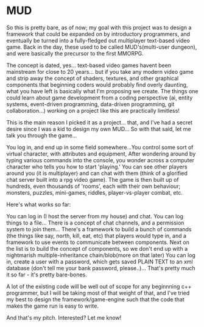 # MUD


So this is pretty bare, as of now; my goal with this project was to design a framework that could be expanded on by introductory programmers, and eventually be turned into a fully-fledged out multiplayer text-based video game. Back in the day, these used to be called MUD's(multi-user dungeon), and were basically the precursor to the first MMORPG.

The concept is dated, yes... text-based video games havent been mainstream for close to 20 years... but if you take any modern video game and strip away the concept of shaders, textures, and other graphical components that beginning coders would probably find overly daunting, what you have left is basically what I'm proposing we create. The things one could learn about game development from a coding perspective (ai, entity systems, event-driven programming, data-driven programming, git collaboration...) working on a project like this are practically limitless! 

This is the main reason I picked it as a project... that, and I've had a secret desire since I was a kid to design my own MUD... So with that said, let me talk you through the game...

You log in, and end up in some field somewhere...You control some sort of virtual character, with attributes and equipment,  After wondering around by typing various commands into the console, you wonder across a computer character who tells you how to start 'playing.' You can see other players around you (it is multiplayer) and can chat with them (think of a glorified chat server built into a rpg video game). The game is then built up of hundreds, even thousands of 'rooms', each with their own behaviour; monsters, puzzles, mini-games, riddles, player-vs-player combat, etc.

Here's what works so far:

You can log in (I host the server from my house) and chat. You can log things to a file... There is a concept of chat channels, and a permission system to join them... There's a framework to build a bunch of commands (the things like say, north, kill, eat, etc) that players would type in, and a framework to use events to communicate between components. Next on the list is to build the concept of components, so we don't end up with a nightmarish multiple-inheritance chain/blob(more on that later) You can log in, create a user with a password, which gets saved PLAIN TEXT to an xml database (don't tell me your bank password, please..)... That's pretty much it so far - it's pretty bare-bones.

A lot of the existing code will be well out of scope for any beginnning c++ programmer, but I will be taking most of that weight of that, and I've tried my best to design the framework/game-engine such that the code that makes the game run is easy to write.

And that's my pitch. Interested? Let me know!

      
